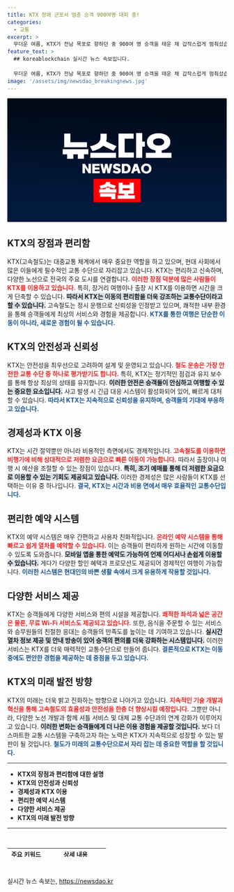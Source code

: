 ```yaml
---
title: KTX 장애 군포서 멈춘 승객 900여명 대피 중!
categories:
  - 교통
excerpt: >
  무더운 여름, KTX가 전남 목포로 향하던 중 900여 명 승객을 태운 채 갑작스럽게 멈춰섰습니다. 냉방까지 중단된 이 사고의 전말과 코레일의 대처는? 클릭하여 자세히 알아보세요!
feature_text: >
  ## koreablockchain 실시간 뉴스 속보입니다.

  무더운 여름, KTX가 전남 목포로 향하던 중 900여 명 승객을 태운 채 갑작스럽게 멈춰섰습니다. 냉방까지 중단된 이 사고의 전말과 코레일의 대처는? 클릭하여 자세히 알아보세요!
image: '/assets/img/newsdao_breakingnews.jpg'
---
```


<p><img src="/assets/img/newsdao_breakingnews.jpg" alt="koreablockchain 속보" /></p>

<h2 data-ke-size="size26">KTX의 장점과 편리함</h2>

<p data-ke-size="size16">KTX(고속철도)는 대중교통 체계에서 매우 중요한 역할을 하고 있으며, 현대 사회에서 많은 이들에게 필수적인 교통 수단으로 자리잡고 있습니다. KTX는 편리하고 신속하며, 다양한 노선으로 전국의 주요 도시를 연결합니다. <b><span style="color: #ee2323;">이러한 장점 덕분에 많은 사람들이 KTX를 이용하고 있습니다.</span></b> 특히, 장거리 여행이나 출장 시 KTX를 이용하면 시간을 크게 단축할 수 있습니다. <b><span style="background-color: #21538527;">따라서 KTX는 이동의 편리함을 더욱 강조하는 교통수단이라고 할 수 있습니다.</span></b> 고속철도는 정시 운행으로 신뢰성을 인정받고 있으며, 쾌적한 내부 환경을 통해 승객들에게 최상의 서비스와 경험을 제공합니다. <b><span style="color: #1a5490;">KTX를 통한 여행은 단순한 이동이 아니라, 새로운 경험이 될 수 있습니다.</span></b></p>

<h2 data-ke-size="size26">KTX의 안전성과 신뢰성</h2>

<p data-ke-size="size16">KTX는 안전성을 최우선으로 고려하여 설계 및 운영되고 있습니다. <b><span style="color: #ee2323;">철도 운송은 가장 안전한 교통 수단 중 하나로 평가받기도 합니다.</span></b> 특히, KTX는 정기적인 점검과 유지 보수를 통해 항상 최상의 상태를 유지합니다. <b><span style="background-color: #21538527;">이러한 안전은 승객들이 안심하고 여행할 수 있는 중요한 요소입니다.</span></b> 사고 발생 시 긴급 대응 시스템이 활성화되어 있어, 빠르게 대처할 수 있습니다. <b><span style="color: #1a5490;">따라서 KTX는 지속적으로 신뢰성을 유지하며, 승객들의 기대에 부응하고 있습니다.</span></b></p>

<h2 data-ke-size="size26">경제성과 KTX 이용</h2>

<p data-ke-size="size16">KTX는 시간 절약뿐만 아니라 비용적인 측면에서도 경제적입니다. <b><span style="color: #ee2323;">고속철도를 이용하면 비행기에 비해 상대적으로 저렴한 요금으로 빠른 이동이 가능합니다.</span></b> 따라서 출장이나 여행 시 예산을 조절할 수 있는 장점이 있습니다. <b><span style="background-color: #21538527;">특히, 조기 예매를 통해 더 저렴한 요금으로 이용할 수 있는 기회도 제공되고 있습니다.</span></b> 이러한 경제성은 많은 사람들이 KTX를 선택하는 이유 중 하나입니다. <b><span style="color: #1a5490;">결국, KTX는 시간과 비용 면에서 매우 효율적인 교통수단입니다.</span></b></p>

<h2 data-ke-size="size26">편리한 예약 시스템</h2>

<p data-ke-size="size16">KTX의 예약 시스템은 매우 간편하고 사용자 친화적입니다. <b><span style="color: #ee2323;">온라인 예약 시스템을 통해 빠르고 쉽게 열차를 예약할 수 있습니다.</span></b> 이는 승객들이 편리하게 원하는 시간에 이동할 수 있도록 도와줍니다. <b><span style="background-color: #21538527;">모바일 앱을 통한 예약도 가능하여 언제 어디서나 손쉽게 이용할 수 있습니다.</span></b> 게다가 다양한 할인 혜택과 프로모션도 제공되어 경제적인 여행이 가능합니다. <b><span style="color: #1a5490;">이러한 시스템은 현대인의 바쁜 생활 속에서 크게 유용하게 작용할 것입니다.</span></b></p>

<h2 data-ke-size="size26">다양한 서비스 제공</h2>

<p data-ke-size="size16">KTX는 승객들에게 다양한 서비스와 편의 시설을 제공합니다. <b><span style="color: #ee2323;">쾌적한 좌석과 넓은 공간은 물론, 무료 Wi-Fi 서비스도 제공되고 있습니다.</span></b> 또한, 음식을 주문할 수 있는 서비스와 승무원들의 친절한 응대는 승객들의 만족도를 높이는 데 기여하고 있습니다. <b><span style="background-color: #21538527;">실시간 열차 정보 제공 및 안내 방송이 있어 승객의 편의를 더욱 강화하는 시스템입니다.</span></b> 이러한 서비스는 KTX를 더욱 매력적인 교통수단으로 만들어 줍니다. <b><span style="color: #1a5490;">결론적으로 KTX는 이동 중에도 편안한 경험을 제공하는 데 중점을 두고 있습니다.</span></b></p>

<h2 data-ke-size="size26">KTX의 미래 발전 방향</h2>

<p data-ke-size="size16">KTX의 미래는 더욱 밝고 진화하는 방향으로 나아가고 있습니다. <b><span style="color: #ee2323;">지속적인 기술 개발과 혁신을 통해 고속철도의 효율성과 안전성을 한층 더 향상시킬 예정입니다.</span></b> 그뿐만 아니라, 다양한 노선 개발과 함께 셔틀 서비스 및 대체 교통 수단과의 연계 강화가 이루어지고 있습니다. <b><span style="background-color: #21538527;">이러한 변화는 승객들에게 더 나은 이용 경험을 제공할 것입니다.</span></b> 보다 더 스마트한 교통 시스템을 구축하고자 하는 노력은 KTX가 지속적으로 성장할 수 있는 발판이 될 것입니다. <b><span style="color: #1a5490;">철도가 미래의 교통수단으로서 자리 잡는 데 중요한 역할을 할 것입니다.</span></b></p>

<hr>

<ul>
<li><b>KTX의 장점과 편리함에 대한 설명</b></li>
<li><b>KTX의 안전성과 신뢰성</b></li>
<li><b>경제성과 KTX 이용</b></li>
<li><b>편리한 예약 시스템</b></li>
<li><b>다양한 서비스 제공</b></li>
<li><b>KTX의 미래 발전 방향</b></li>
</ul>

<hr>

<p data-ke-size="size16">&nbsp;</p>

<table style="width: 100%; height: 20px;">
<thead>
<tr>
<th style="text-align: center; height: 20px;"><b>주요 키워드</b></th>
<th style="text-align: center; height: 20px;"><b>상세 내용</b></th>
</tr>
</thead>
<tbody>
<tr>
<td style="text-align: center; height: 17px;"><b>KTX의 장점</b></td>
<td style="text-align: center; height: 17px;"><b>편리하고 신속한 이동</b></td>
</tr>
<tr>
<td style="text-align: center; height: 17px;"><b>안전성</b></td>
<td style="text-align: center; height: 17px;"><b>최우선 고려 사항</b></td>
</tr>
<tr>
<td style="text-align: center; height: 17px;"><b>예약 시스템</b></td>
<td style="text-align: center; height: 17px;"><b>사용자 친화적</b></td>
</tr>
<tr>
<td style="text-align: center; height: 17px;"><b>서비스</b></td>
<td style="text-align: center; height: 17px;"><b>다양한 편의 시설 제공</b></td>
</tr>
<tr>
<td style="text-align: center; height: 17px;"><b>미래</b></td>
<td style="text-align: center; height: 17px;"><b>지속적인 기술 개발</b></td>
</tr>
</tbody>
</table>

<p data-ke-size="size16">&nbsp;</p>
실시간 뉴스 속보는, <a href="https://newsdao.kr" rel="dofollow">https://newsdao.kr</a>


